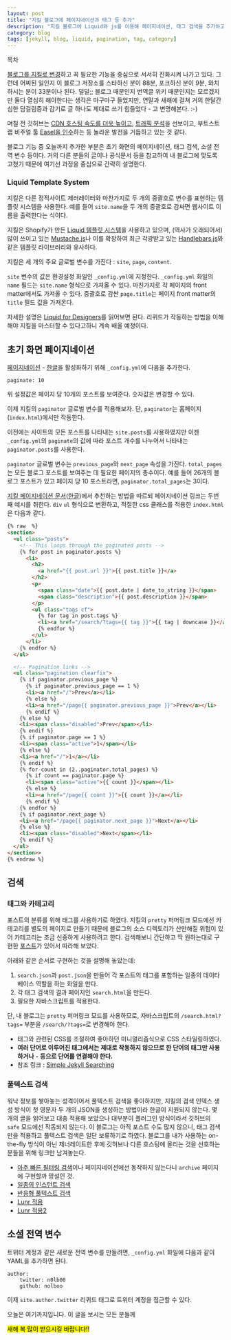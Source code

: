 ```yaml
---
layout: post
title: "지킬 블로그에 페이지네이션과 태그 등 추가"
description: "지킬 블로그에 Liquid와 js를 이용해 페이지네이션, 태그 검색을 추가하고 전역변수 등을 설정한다."
category: blog
tags: [jekyll, blog, liquid, pagination, tag, category]
---
```


<div id="toc"><p class="toc_title">목차</p></div>

[블로그를 지킬로 변경](http://nolboo.github.io/blog/2013/12/10/change-to-jekyll/)하고 꼭 필요한 기능을 중심으로 서서히 진화시켜 나가고 있다. 그런데 어찌된 일인지 이 블로그 저장소를 스타하신 분이 88분, 포크하신 분이 9분, 와치하시는 분이 33분이나 된다. 덜덜;; 블로그 때문인지 번역글 위키 때문인지는 모르겠지만 둘다 열심히 해야한다는 생각은 마구마구 들었지만, 연말과 새해에 걸쳐 거의 한달간 심한 담걸림증과 감기로 글 하나도 제대로 쓰기 힘들었다 - 고 변명해본다. :-)

며칠 전 깃허브는 [CDN 호스팅 속도를 더욱 높이고](https://github.com/blog/1715-faster-more-awesome-github-pages), [트래픽 분석](https://github.com/blog/1672-introducing-github-traffic-analytics)을 선보이고, 부트스트랩 비주얼 툴 [Easel을 인수](http://blog.easel.io/blog/2014/01/06/easel-acquired-by-github/)하는 등 놀라운 발전을 거듭하고 있는 것 같다.

블로그 기능 중 오늘까지 추가한 부분은 초기 화면의 페이지네이션, 태그 검색, 소셜 전역 변수 등이다. 거의 다른 분들의 글이나 공식문서 등을 참고하여 내 블로그에 맞도록 고쳤기 때문에 여기선 과정을 중심으로 간략히 설명한다.

### Liquid Template System

지킬은 다른 정적사이트 제러레이터와 마찬가지로 두 개의 중괄호로 변수를 표현하는 템플릿 시스템을 사용한다. 예를 들어 `site.name`을 두 개의 중괄호로 감싸면 웹사이트 이름을 출력한다는 식이다.

지킬은 Shopify가 만든 [Liquid 템플릿 시스템](https://github.com/Shopify/liquid)을 사용하고 있으며, (역사가 오래되어서) 많이 쓰이고 있는 [Mustache.js](http://mustache.github.io/)나 이를 확장하여 최근 각광받고 있는 [Handlebars.js](http://handlebarsjs.com/)와 같은 템플릿 라이브러리와 유사하다.

지킬은 세 개의 주요 글로벌 변수를 가진다 : `site`, `page`, `content`.

`site` 변수의 값은 환경설정 화일인 `_config.yml`에 지정한다. `_config.yml` 화일의 `name` 필드는 `site.name` 형식으로 가져올 수 있다. 마친가지로 각 페이지의 front matter에서도 가져올 수 있다. 중괄호로 감싼 `page.title`는 페이지 front matter의 `title` 필드 값을 가져온다.

자세한 설명은 [Liquid for Designers](https://github.com/Shopify/liquid/wiki/Liquid-for-Designers)를 읽어보면 된다. 리퀴드가 작동하는 방법을 이해해야 지킬을 마스터할 수 있다고하니 계속 배울 예정이다.

## 초기 화면 페이지네이션

[페이지네이션](http://jekyllrb.com/docs/pagination/) - [한글](http://svperstarz.github.io/jekyll-docs-ko/docs/pagination/)을 활성화하기 위해 `_config.yml`에 다음을 추가한다.

    paginate: 10

위 설정값은 페이지 당 10개의 포스트를 보여준다. 숫자값은 변경할 수 있다.

이제 지킬의 `paginator` 글로벌 변수를 적용해보자. 단, `paginator`는 홈페이지(`index.html`)에서만 작동한다.

이전에는 사이트의 모든 포스트를 나타내는 `site.posts`를 사용하였지만 이젠 `_config.yml`의 `paginate`의 값에 따라 포스트 개수를 나누어서 나타내는 `paginator.posts`를 사용한다.

`paginator` 글로벌 변수는 `previous_page`와 `next_page` 속성을 가진다. `total_pages`는 모든 블로그 포스트를 보여주는 데 필요한 페이지의 총수이다. 예를 들어 26개의 블로그 포스트가 있고 페이지 당 10 포스트라면, `paginator.total_pages`는 3이다.

[지킬 페이지네이션 문서](http://jekyllrb.com/docs/pagination/)([한글](http://svperstarz.github.io/jekyll-docs-ko/docs/pagination/))에서 추천하는 방법을 따르되 페이지네이션 링크는 두번째 예시를 취한다. `div` `ul` 형식으로 변환하고, 적절한 css 클래스를 적용한 `index.html`은 다음과 같다.

```html
{% raw  %}
<section>
  <ul class="posts">
    <!-- This loops through the paginated posts -->
    {% for post in paginator.posts %}
      <li>
        <h2>
          <a href="{{ post.url }}">{{ post.title }}</a>
        </h2>
        <p>
          <span class="date">{{ post.date | date_to_string }}</span>
          <span class="description">{{ post.description }}</span>
        </p>
        <ul class="tags cf">
          {% for tag in post.tags %}
          <li><a href="/search/?tags={{ tag }}">{{ tag | downcase }}</a></li>
          {% endfor %}
        </ul>
      </li>
    {% endfor %}
  </ul>

  <!-- Pagination links -->
  <ul class="pagination clearfix">
    {% if paginator.previous_page %}
      {% if paginator.previous_page == 1 %}
      <li><a href="/">Prev</a></li>
      {% else %}
      <li><a href="/page{{ paginator.previous_page }}">Prev</a></li>
      {% endif %}
    {% else %}
    <li><span class="disabled">Prev</span></li>
    {% endif %}
    {% if paginator.page == 1 %}
    <li><span class="active">1</span></li>
    {% else %}
    <li><a href="/">1</a></li>
    {% endif %}
    {% for count in (2..paginator.total_pages) %}
      {% if count == paginator.page %}
      <li><span class="active">{{ count }}</span></li>
      {% else %}
      <li><a href="/page{{ count }}">{{ count }}</a></li>
      {% endif %}
    {% endfor %}
    {% if paginator.next_page %}
    <li><a href="/page{{ paginator.next_page }}">Next</a></li>
    {% else %}
    <li><span class="disabled">Next</span></li>
    {% endif %}
  </ul>
</section>>
{% endraw %}
```

## 검색

### 태그와 카테고리

포스트의 분류를 위해 태그를 사용하기로 하였다. 지킬의 `pretty` 퍼머링크 모드에선 카테고리를 별도의 페이지로 만들기 때문에 블로그의 소스 디렉토리가 산만해질 위험이 있어 카테고리는 조금 신중하게 사용하려고 한다. 검색해보니 간단하고 딱 원하는대로 구현한 [포스트](http://alexpearce.me/2012/04/simple-jekyll-searching/)가 있어서 따라해 보았다.

아래와 같은 순서로 구현하는 것을 설명해 놓았는데:

1. `search.json`과 `post.json`을 만들어 각 포스트의 태그를 포함하는 일종의 데이타베이스 역할을 하는 화일을 만다. 
2. 각 태그 검색의 결과 페이지인 `search.html`을 만든다.
3. 필요한 자바스크립트를 적용한다.

단, 내 블로그는 `pretty` 퍼머링크 모드를 사용하므로, 자바스크립트의 `/search.html?tags=` 부분을 `/search/?tags=`로 변경해야 한다.

* 태그와 관련된 CSS를 조절하여 좋아하던 미니멀리즘식으로 CSS 스타일링하였다.
* **여러 단어로 이루어진 태그에서는 제대로 작동하지 않으므로 한 단어의 태그만 사용하거나 `-` 등으로 단어를 연결해야 한다.**
* 참조 링크 : [Simple Jekyll Searching](http://alexpearce.me/2012/04/simple-jekyll-searching/)

### 풀텍스트 검색

워낙 정보를 쌓아놓는 성격이어서 풀텍스트 검색을 좋아하지만, 지킬의 검색 인덱스 생성 방식이 첫 영문자 두 개의 JSON을 생성하는 방법이라 한글이 지원되지 않는다. 몇 개의 글을 읽어보고 대충 적용해 보았으나 대부분이 플러그인 방식이라서 깃허브의 `safe` 모드에선 작동되지 않는다. 이 블로그는 아직 포스트 수도 많지 않으니, 태그 검색만을 적용하고 풀텍스트 검색은 일단 보류하기로 하였다. 블로그를 내가 사용하는 on-the-fly 방식이 아닌 제너레이트한 후에 깃허브나 다른 호스팅에 올리는 것을 선호하는 분들을 위해 링크만 남겨놓는다.

* [아주 빠른 필터링 검색](http://jzhang.io/add-search-to-jekyll)이나 페이지네이션에선 동작하지 않는다니 `archive` 페이지에 구현할까 망설인 것.
* [일종의 인스턴트 검색](http://christian-fei.com/simple-jekyll-search-jquery-plugin/)
* [반응형 풀텍스트 검색](http://www.marran.com/tech/jquery-full-text-indexing-on-jekyll/)
* [Lunr 적용](http://dreamand.me/web/fulltext-search-at-jekyll-site/)
* [Lunr 적용2](https://github.com/slashdotdash/jekyll-lunr-js-search)

## 소셜 전역 변수

트위터 계정과 같은 새로운 전역 변수를 만들려면, `_config.yml` 화일에 다음과 같이 YAML을 추가하면 된다.

```
author:
    twitter: n0lb00
    github: nolboo
```

이제 `site.author.twitter` 리퀴드 태그로 트위터 계정을 접근할 수 있다.

오늘은 여기까지입니다. 이 글을 보시는 모든 분들께 

<mark>새해 복 많이 받으시길 바랍니다!!</mark>